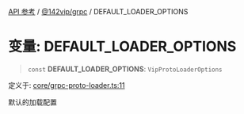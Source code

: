 [API 参考](../wiki/Home) / [@142vip/grpc](../wiki/@142vip.grpc) / DEFAULT\_LOADER\_OPTIONS

# 变量: DEFAULT\_LOADER\_OPTIONS

> `const` **DEFAULT\_LOADER\_OPTIONS**: `VipProtoLoaderOptions`

定义于: [core/grpc-proto-loader.ts:11](https://github.com/142vip/core-x/blob/5281e59d2cdd2de59e1ea761d17ed7fe118d1e60/packages/grpc/src/core/grpc-proto-loader.ts#L11)

默认的加载配置
